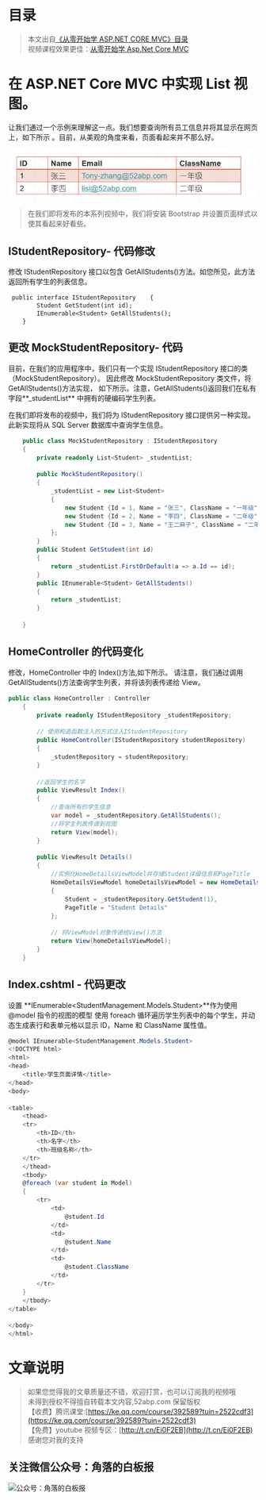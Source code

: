 # 目录

> 本文出自[《从零开始学 ASP.NET CORE MVC》目录](https://www.52abp.com/wiki/mvc/0.1.4/1.Intro) </br>
> 视频课程效果更佳：[从零开始学 Asp.Net Core MVC](https://study.163.com/course/courseMain.htm?courseId=1209215803&share=2&shareId=400000000309007) </br>

# 在 ASP.NET Core MVC 中实现 List 视图。

让我们通过一个示例来理解这一点。我们想要查询所有员工信息并将其显示在网页上，如下所示
。目前，从美观的角度来看，页面看起来并不那么好。


![27 1](images/27-1.png)




> 在我们即将发布的本系列视频中，我们将安装 Bootstrap 并设置页面样式以使其看起来好看些。

## IStudentRepository- 代码修改

修改 IStudentRepository 接口以包含 GetAllStudents()方法。如您所见，此方法返回所有学生的列表信息。

```
 public interface IStudentRepository    {
        Student GetStudent(int id);
        IEnumerable<Student> GetAllStudents();
    }
```

## 更改 MockStudentRepository- 代码

目前，在我们的应用程序中，我们只有一个实现 IStudentRepository 接口的类（MockStudentRepository）。
因此修改 MockStudentRepository 类文件，将 GetAllStudents()方法实现，
如下所示。注意，GetAllStudents()返回我们在私有字段**\_studentList** 中拥有的硬编码学生列表。

在我们即将发布的视频中，我们将为 IStudentRepository 接口提供另一种实现。此新实现将从 SQL Server 数据库中查询学生信息。

```csharp
    public class MockStudentRepository : IStudentRepository
    {
        private readonly List<Student> _studentList;

        public MockStudentRepository()
        {
            _studentList = new List<Student>
            {
                new Student {Id = 1, Name = "张三", ClassName = "一年级", Email = "Tony-zhang@52abp.com"},
                new Student {Id = 2, Name = "李四", ClassName = "二年级", Email = "lisi@52abp.com"},
                new Student {Id = 3, Name = "王二麻子", ClassName = "二年级", Email = "wang@52abp.com"}
            };
        }
        public Student GetStudent(int id)
        {
            return _studentList.FirstOrDefault(a => a.Id == id);
        }
        public IEnumerable<Student> GetAllStudents()
        {
            return _studentList;
        }

    }
```

## HomeController 的代码变化

修改，HomeController 中的 Index()方法,如下所示。
请注意，我们通过调用 GetAllStudents()方法查询学生列表，并将该列表传递给 View。

```csharp
public class HomeController : Controller
    {
        private readonly IStudentRepository _studentRepository;

        // 使用构造函数注入的方式注入IStudentRepository
        public HomeController(IStudentRepository studentRepository)
        {
            _studentRepository = studentRepository;
        }

        //返回学生的名字
        public ViewResult Index()
        {
            //查询所有的学生信息
            var model = _studentRepository.GetAllStudents();
            //将学生列表传递到视图
            return View(model);
        }

        public ViewResult Details()
        {
            //实例化HomeDetailsViewModel并存储Student详细信息和PageTitle
            HomeDetailsViewModel homeDetailsViewModel = new HomeDetailsViewModel()
            {
                Student = _studentRepository.GetStudent(1),
                PageTitle = "Student Details"
            };

            // 将ViewModel对象传递给View()方法
            return View(homeDetailsViewModel);
        }
    }
```

## Index.cshtml - 代码更改

设置 **IEnumerable<StudentManagement.Models.Student>**作为使用@model 指令的视图的模型
使用 foreach 循环遍历学生列表中的每个学生，并动态生成表行和表单元格以显示 ID，Name 和 ClassName 属性值。

```csharp
@model IEnumerable<StudentManagement.Models.Student>
<!DOCTYPE html>
<html>
<head>
    <title>学生页面详情</title>
</head>
<body>

<table>
    <thead>
    <tr>
        <th>ID</th>
        <th>名字</th>
        <th>班级名称</th>
    </tr>
    </thead>
    <tbody>
    @foreach (var student in Model)
    {
        <tr>
            <td>
                @student.Id
            </td>
            <td>
                @student.Name
            </td>
            <td>
                @student.ClassName
            </td>
        </tr>
    }
    </tbody>
</table>

</body>
</html>
```

# 文章说明

> 如果您觉得我的文章质量还不错，欢迎打赏，也可以订阅我的视频哦 </br>
> 未得到授权不得擅自转载本文内容,52abp.com 保留版权 </br>
> 【收费】腾讯课堂:[https://ke.qq.com/course/392589?tuin=2522cdf3](https://ke.qq.com/course/392589?tuin=2522cdf3) </br>
> 【免费】youtube 视频专区：[http://t.cn/Ei0F2EB](http://t.cn/Ei0F2EB) </br>
> 感谢您对我的支持

## 关注微信公众号：角落的白板报

![公众号：角落的白板报](https://git.imweb.io/werltm/picturebed/raw/master/yoyomooc/aspnet/jiaoluowechat.png)

